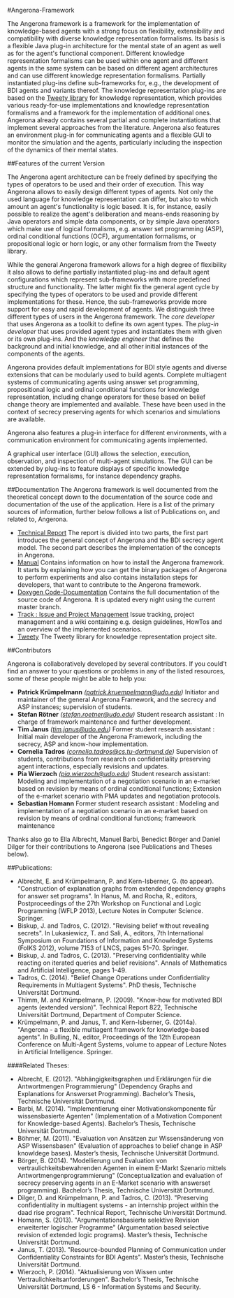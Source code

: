 
#Angerona-Framework

The Angerona framework is a framework for the implementation of knowledge-based agents with a strong focus on flexibility, extensibility and compatibility with diverse knowledge representation formalisms.
Its basis is a flexible Java plug-in architecture for the mental state of an agent as well as for the agent's functional component.
Different knowledge representation formalisms can be used within one agent and different agents in the same system can be based on different agent architectures and can use different knowledge representation formalisms.
Partially instantiated plug-ins define sub-frameworks for, e.g., the development of BDI agents and variants thereof.
The knowledge representation plug-ins are based on the [Tweety library](http://tweetyproject.org/) for knowledge representation, which provides various ready-for-use implementations and knowledge representation formalisms and a framework for the implementation of additional ones.
Angerona already contains several partial and complete instantiations that implement several approaches from the literature. 
Angerona also features an environment plug-in for communicating agents and a flexible GUI to monitor the simulation and the agents, particularly including the inspection of the dynamics of their mental states.


##Features of the current Version

The Angerona agent architecture can be freely defined by specifying the types of operators to be used and their order of execution.
This way Angerona allows to easily design different types of agents.
Not only the used language for knowledge representation can differ, but also to which amount an agent's functionality is logic based. It is, for instance, easily possible to realize the agent's deliberation and means-ends reasoning by Java operators and simple data components, or by simple Java operators which make use of logical formalisms, e.g. answer set programming (ASP), ordinal conditional functions (OCF), argumentation formalisms, or propositional logic or horn logic, or any other formalism from the Tweety library.

While the general Angerona framework allows for a high degree of flexibility it also allows to define partially instantiated plug-ins and default agent configurations which represent sub-frameworks with more predefined structure and functionality.
The latter might fix the general agent cycle by specifying the types of operators to be used and provide different implementations for these.
Hence, the sub-frameworks provide more support for easy and rapid development of agents.
We distinguish three different types of users in the Angerona framework.
The *core developer* that uses Angerona as a toolkit to define its own agent types.
The *plug-in developer* that uses provided agent types and instantiates them with given or its own plug-ins.
And the *knowledge engineer* that defines the background and initial knowledge, and all other initial instances of the components of the agents.

Angerona provides default implementations for BDI style agents and diverse extensions that can be modularly used to build agents.
Complete multiagent systems of communicating agents using answer set programming, propositional logic and ordinal conditional functions for knowledge representation, including change operators for these based on belief change theory are implemented and available.
These have been used in the context of secrecy preserving agents for which scenarios and simulations are available.

Angerona also features a plug-in interface for different environments, with a communication environment for communicating agents implemented.

A graphical user interface (GUI) allows the selection, execution, observation, and inspection of multi-agent simulations.
The GUI can be extended by plug-ins to feature displays of specific knowledge representation formalisms, for instance dependency graphs.

##Documentation
The Angerona framework is well documented from the theoretical concept down to the documentation of the source code and documentation of the use of the application.
Here is a list of the primary sources of information, further below follows a list of Publications on, and related to, Angerona.

- [Technical Report](http://sfb876.tu-dortmund.de/PublicPublicationFiles/kruempelmann_janus_2014a.pdf)
  The report is divided into two parts, the first part introduces the general concept of Angerona and the BDI secrecy agent model. The second part describes the implementation of the concepts in Angerona.
- [Manual](documentation/manual.pdf)
  Contains information on how to install the Angerona framework. It starts by explaining how you can get the binary packages of Angerona to perform experiments and also contains installation steps for developers, that want to contribute to the Angerona framework.
- [Doxygen Code-Documentation](https://marathon.cs.tu-dortmund.de/docs/)
  Contains the full documentation of the source code of Angerona. It is updated every night using the current master branch.
- [Track : Issue and Project Management](https://marathon.cs.tu-dortmund.de/trac)
   Issue tracking, project management and a wiki containing e.g. design guidelines, HowTos and an overview of the implemented scenarios.
- [Tweety](http://tweety.sourceforge.net/)
   The Tweety library for knowledge representation project site.


##Contributors

Angerona is collaboratively developed by several contributors. If you could’t find an answer to your questions or problems in any of the listed resources, some of these people might be able to help you:

 + **Patrick Krümpelmann** *(patrick.kruempelmann@udo.edu)*
    Initiator and maintainer of the general Angerona Framework, and the secrecy and ASP instances; supervision of students.
 + **Stefan Rötner** *(stefan.roetner@udo.edu)*
  Student research assistant : In charge of framework maintenance and further development.
 + **Tim Janus** *(tim.janus@udo.edu)*
  Former student research assistant  : Initial main developer of the Angerona Framework, including the secrecy, ASP and know-how implementation.
 + **Cornelia Tadros** *(cornelia.tadros@cs.tu-dortmund.de)*
  Supervision of students, contributions from research on confidentiality preserving agent interactions, especially revisions and updates.
 + **Pia Wierzoch** *(pia.wierzoch@udo.edu)*
   Student research assistant:  Modeling and implementation of a negotiation scenario in an e-market based on revision by means of ordinal conditional functions; Extension of the e-market scenario with PMA updates and negotiation protocols.
 + **Sebastian Homann**
  Former student research assistant  : Modeling and implementation of a negotiation scenario in an e-market based on revision by means of ordinal conditional functions; framework maintenance 

Thanks also go to Ella Albrecht, Manuel Barbi, Benedict Börger and Daniel Dilger for their contributions to Angerona (see Publications and Theses below).

##Publications:
+ Albrecht, E. and Krümpelmann, P. and Kern-Isberner, G. (to appear). "Construction of explanation graphs from extended dependency graphs for answer set programs". In Hanus, M. and Rocha, R., editors, Postproceedings of the 27th Workshop on Functional and Logic Programming (WFLP 2013), Lecture Notes in Computer Science. Springer.
+ Biskup, J. and Tadros, C. (2012). "Revising belief without revealing secrets". In Lukasiewicz, T. and Sali, A., editors, 7th International Symposium on Foundations of Information and Knowledge Systems (FoIKS 2012), volume 7153 of LNCS, pages 51–70. Springer.
+ Biskup, J. and Tadros, C. (2013). "Preserving confidentiality while reacting on iterated queries and belief revisions". Annals of Mathematics and Artificial Intelligence, pages 1–49.
+ Tadros, C. (2014). "Belief Change Operations under Confidentiality Requirements in Multiagent Systems". PhD thesis, Technische Universität Dortmund.
+ Thimm, M. and Krümpelmann, P. (2009). "Know-how for motivated BDI agents (extended version)". Technical Report 822, Technische Universität Dortmund, Department of Computer Science.
+ Krümpelmann, P. and Janus, T. and Kern-Isberner, G. (2014a). "Angerona - a flexible multiagent framework for knowledge-based agents". In Bulling, N., editor, Proceedings of the 12th European Conference on Multi-Agent Systems, volume to appear of Lecture Notes in Artificial Intelligence. Springer.


####Related Theses:
+ Albrecht, E. (2012). "Abhängigkeitsgraphen und Erklärungen für die Antwortmengen Programmierung" (Dependency Graphs and Explanations for Answerset Programming). Bachelor’s Thesis, Technische Universität Dortmund.
+ Barbi, M. (2014). "Implementierung einer Motivationskomponente fü̈r wissensbasierte Agenten" (Implementation of a Motivation Component for Knowledge-based Agents). Bachelor’s Thesis, Technische Universität Dortmund.
+ Böhmer, M. (2011). "Evaluation von Ansätzen zur Wissensänderung von ASP Wissensbasen" (Evaluation of approaches to belief change in ASP knowldege bases). Master’s thesis, Technische Universität Dortmund.
+ Börger, B. (2014). "Modellierung und Evaluation von vertraulichkeitsbewahrenden Agenten in einem E-Markt Szenario mittels Antwortmengenprogrammierung" (Conceptualization and evaluation of secrecy preserving agents in an E-Market scenario with answerset programming). Bachelor’s Thesis, Technische Universität Dortmund.
+ Dilger, D. and Krümpelmann, P. and Tadros, C. (2013). "Preserving confidentiality in multiagent systems - an internship project within the daad rise program". Technical Report, Technische Universität Dortmund.
+ Homann, S. (2013). "Argumentationsbasierte selektive Revision erweiterter logischer Programme" (Argumentation based selective revision of extended logic programs). Master’s thesis, Technische Universität Dortmund.
+ Janus, T. (2013). "Resource-bounded Planning of Communication under Confidentiality Constraints for BDI Agents". Master’s thesis, Technische Universität Dortmund.
+ Wierzoch, P. (2014). "Aktualisierung von Wissen unter Vertraulichkeitsanforderungen". Bachelor’s Thesis, Technische Universität Dortmund, LS 6 - Information Systems and Security.
